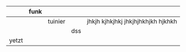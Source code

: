 |       | funk |         |     |                                       |
|-------|------|---------|-----|---------------------------------------|
|       |      | tuinier |     | jhkjh  kjhkjhkj   jhkjhjhkhjkh hjkhkh |
|       |      |         | dss |                                       |
| yetzt |      |         |     |                                       |